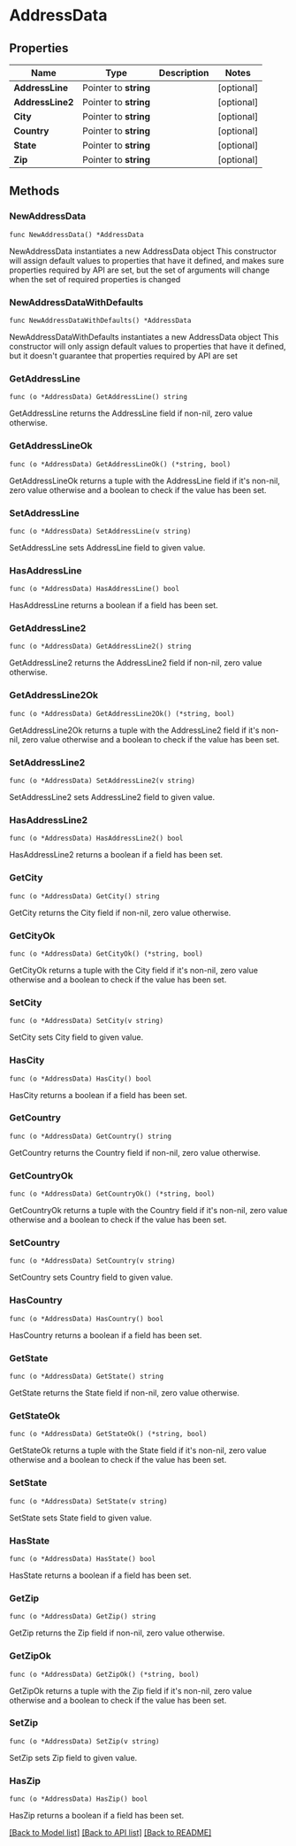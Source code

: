 # AddressData

## Properties

Name | Type | Description | Notes
------------ | ------------- | ------------- | -------------
**AddressLine** | Pointer to **string** |  | [optional] 
**AddressLine2** | Pointer to **string** |  | [optional] 
**City** | Pointer to **string** |  | [optional] 
**Country** | Pointer to **string** |  | [optional] 
**State** | Pointer to **string** |  | [optional] 
**Zip** | Pointer to **string** |  | [optional] 

## Methods

### NewAddressData

`func NewAddressData() *AddressData`

NewAddressData instantiates a new AddressData object
This constructor will assign default values to properties that have it defined,
and makes sure properties required by API are set, but the set of arguments
will change when the set of required properties is changed

### NewAddressDataWithDefaults

`func NewAddressDataWithDefaults() *AddressData`

NewAddressDataWithDefaults instantiates a new AddressData object
This constructor will only assign default values to properties that have it defined,
but it doesn't guarantee that properties required by API are set

### GetAddressLine

`func (o *AddressData) GetAddressLine() string`

GetAddressLine returns the AddressLine field if non-nil, zero value otherwise.

### GetAddressLineOk

`func (o *AddressData) GetAddressLineOk() (*string, bool)`

GetAddressLineOk returns a tuple with the AddressLine field if it's non-nil, zero value otherwise
and a boolean to check if the value has been set.

### SetAddressLine

`func (o *AddressData) SetAddressLine(v string)`

SetAddressLine sets AddressLine field to given value.

### HasAddressLine

`func (o *AddressData) HasAddressLine() bool`

HasAddressLine returns a boolean if a field has been set.

### GetAddressLine2

`func (o *AddressData) GetAddressLine2() string`

GetAddressLine2 returns the AddressLine2 field if non-nil, zero value otherwise.

### GetAddressLine2Ok

`func (o *AddressData) GetAddressLine2Ok() (*string, bool)`

GetAddressLine2Ok returns a tuple with the AddressLine2 field if it's non-nil, zero value otherwise
and a boolean to check if the value has been set.

### SetAddressLine2

`func (o *AddressData) SetAddressLine2(v string)`

SetAddressLine2 sets AddressLine2 field to given value.

### HasAddressLine2

`func (o *AddressData) HasAddressLine2() bool`

HasAddressLine2 returns a boolean if a field has been set.

### GetCity

`func (o *AddressData) GetCity() string`

GetCity returns the City field if non-nil, zero value otherwise.

### GetCityOk

`func (o *AddressData) GetCityOk() (*string, bool)`

GetCityOk returns a tuple with the City field if it's non-nil, zero value otherwise
and a boolean to check if the value has been set.

### SetCity

`func (o *AddressData) SetCity(v string)`

SetCity sets City field to given value.

### HasCity

`func (o *AddressData) HasCity() bool`

HasCity returns a boolean if a field has been set.

### GetCountry

`func (o *AddressData) GetCountry() string`

GetCountry returns the Country field if non-nil, zero value otherwise.

### GetCountryOk

`func (o *AddressData) GetCountryOk() (*string, bool)`

GetCountryOk returns a tuple with the Country field if it's non-nil, zero value otherwise
and a boolean to check if the value has been set.

### SetCountry

`func (o *AddressData) SetCountry(v string)`

SetCountry sets Country field to given value.

### HasCountry

`func (o *AddressData) HasCountry() bool`

HasCountry returns a boolean if a field has been set.

### GetState

`func (o *AddressData) GetState() string`

GetState returns the State field if non-nil, zero value otherwise.

### GetStateOk

`func (o *AddressData) GetStateOk() (*string, bool)`

GetStateOk returns a tuple with the State field if it's non-nil, zero value otherwise
and a boolean to check if the value has been set.

### SetState

`func (o *AddressData) SetState(v string)`

SetState sets State field to given value.

### HasState

`func (o *AddressData) HasState() bool`

HasState returns a boolean if a field has been set.

### GetZip

`func (o *AddressData) GetZip() string`

GetZip returns the Zip field if non-nil, zero value otherwise.

### GetZipOk

`func (o *AddressData) GetZipOk() (*string, bool)`

GetZipOk returns a tuple with the Zip field if it's non-nil, zero value otherwise
and a boolean to check if the value has been set.

### SetZip

`func (o *AddressData) SetZip(v string)`

SetZip sets Zip field to given value.

### HasZip

`func (o *AddressData) HasZip() bool`

HasZip returns a boolean if a field has been set.


[[Back to Model list]](../README.md#documentation-for-models) [[Back to API list]](../README.md#documentation-for-api-endpoints) [[Back to README]](../README.md)


